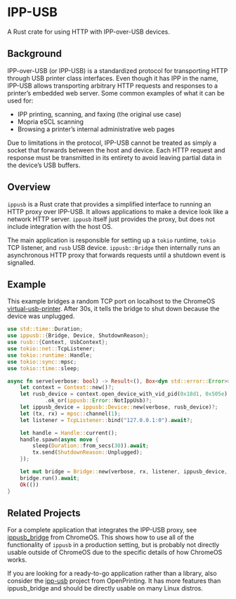 # IPP-USB

A Rust crate for using HTTP with IPP-over-USB devices.

## Background

IPP-over-USB (or IPP-USB) is a standardized protocol for transporting HTTP
through USB printer class interfaces. Even though it has IPP in the name,
IPP-USB allows transporting arbitrary HTTP requests and responses to a printer’s
embedded web server. Some common examples of what it can be used for:

*  IPP printing, scanning, and faxing (the original use case)
*  Mopria eSCL scanning
*  Browsing a printer’s internal administrative web pages

Due to limitations in the protocol, IPP-USB cannot be treated as simply a socket
that forwards between the host and device. Each HTTP request and response must
be transmitted in its entirety to avoid leaving partial data in the device’s USB
buffers.

## Overview

`ippusb` is a Rust crate that provides a simplified interface to running an HTTP
proxy over IPP-USB. It allows applications to make a device look like a network
HTTP server. `ippusb` itself just provides the proxy, but does not include
integration with the host OS.

The main application is responsible for setting up a `tokio` runtime, `tokio`
TCP listener, and `rusb` USB device. `ippusb::Bridge` then internally runs an
asynchronous HTTP proxy that forwards requests until a shutdown event is
signalled.

## Example

This example bridges a random TCP port on localhost to the ChromeOS
[virtual-usb-printer]. After 30s, it tells the bridge to shut down because the
device was unplugged.

```rust
use std::time::Duration;
use ippusb::{Bridge, Device, ShutdownReason};
use rusb::{Context, UsbContext};
use tokio::net::TcpListener;
use tokio::runtime::Handle;
use tokio::sync::mpsc;
use tokio::time::sleep;

async fn serve(verbose: bool) -> Result<(), Box<dyn std::error::Error>> {
    let context = Context::new()?;
    let rusb_device = context.open_device_with_vid_pid(0x18d1, 0x505e)
            .ok_or(ippusb::Error::NotIppUsb)?;
    let ippusb_device = ippusb::Device::new(verbose, rusb_device)?;
    let (tx, rx) = mpsc::channel(1);
    let listener = TcpListener::bind("127.0.0.1:0").await?;

    let handle = Handle::current();
    handle.spawn(async move {
        sleep(Duration::from_secs(30)).await;
        tx.send(ShutdownReason::Unplugged);
    });

    let mut bridge = Bridge::new(verbose, rx, listener, ippusb_device, handle);
    bridge.run().await;
    Ok(())
}
```

## Related Projects

For a complete application that integrates the IPP-USB proxy, see
[ippusb_bridge] from ChromeOS.  This shows how to use all of the functionality
of `ippusb` in a production setting, but is probably not directly usable outside
of ChromeOS due to the specific details of how ChromeOS works.

If you are looking for a ready-to-go application rather than a library, also
consider the [ipp-usb] project from OpenPrinting.  It has more features than
ippusb\_bridge and should be directly usable on many Linux distros.

[ippusb_bridge]: https://chromium.googlesource.com/chromiumos/platform2/+/HEAD/ippusb_bridge
[ipp-usb]: https://github.com/OpenPrinting/ipp-usb
[virtual-usb-printer]: https://chromium.googlesource.com/chromiumos/third_party/virtual-usb-printer/
